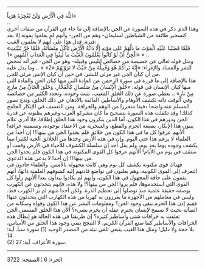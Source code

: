 ------------------------------------------------------------------------

اللَّهَ فِي الْأَرْضِ وَلَنْ نُعْجِزَهُ هَرَباً»  
..  
وهذا الذي ذكر في هذه السورة عن الجن بالإضافة إلى ما جاء في القرآن من
صفات أخرى كتسخير طائفة من الشياطين لسليمان- وهم من الجن- وأنهم لم يعلموا
بموته إلا بعد فترة، فدل هذا على أنهم لا يعلمون الغيب:  
«فَلَمَّا قَضَيْنا عَلَيْهِ الْمَوْتَ ما دَلَّهُمْ عَلى مَوْتِهِ إِلَّا دَابَّةُ الْأَرْضِ تَأْكُلُ مِنْسَأَتَهُ، فَلَمَّا
خَرَّ تَبَيَّنَتِ الْجِنُّ أَنْ لَوْ كانُوا يَعْلَمُونَ الْغَيْبَ ما لَبِثُوا فِي الْعَذابِ الْمُهِينِ «1» »
..  
ومثل قوله تعالى عن خصيصة من خصائص إبليس وقبيله- وهو من الجن- غير أنه
تمحض للشر والفساد والإغراء: «إِنَّهُ يَراكُمْ هُوَ وَقَبِيلُهُ مِنْ حَيْثُ لا تَرَوْنَهُمْ «2» »
.. وما يدل عليه من أن كيان الجن غير مرئي للبشر، في حين أن كيان الإنس
مرئي للجن.  
هذا بالإضافة إلى ما قرره في سورة الرحمن عن المادة التي منها كيان الجن
والمادة التي منها كيان الإنسان في قوله: «خَلَقَ الْإِنْسانَ مِنْ صَلْصالٍ كَالْفَخَّارِ،
وَخَلَقَ الْجَانَّ مِنْ مارِجٍ مِنْ نارٍ» .. يعطي صورة عن ذلك الخلق المغيب، تثبت وجوده،
وتحدد الكثير من خصائصه وفي الوقت ذاته تكشف الأوهام والأساطير، العالقة
بالأذهان عن ذلك الخلق، وتدع تصور المسلم عنه واضحا دقيقا متحررا من الوهم
والخرافة، ومن التعسف في الإنكار الجامح كذلك! وقد تكفلت هذه السورة بتصحيح
ما كان مشركو العرب وغيرهم يظنونه عن قدرة الجن ودورهم في هذا الكون. أما
الذين ينكرون وجود هذا الخلق إطلاقا، فلا أدري علام يبنون هذا الإنكار،
بصيغة الجزم والقطع، والسخرية من الاعتقاد بوجوده، وتسميته خرافة! ألأنهم
عرفوا كل ما في هذا الكون من خلائق فلم يجدوا الجن من بينها؟! إن أحدا من
العلماء لا يزعم هذا حتى اليوم. وإن في هذه الأرض وحدها من الخلائق الحية
لكثيرا مما يكشف وجوده يوما بعد يوم، ولم يقل أحد إن سلسلة الكشوف للأحياء
في الأرض وقفت أو ستقف في يوم من الأيام! ألأنهم عرفوا كل القوى المكنونة
في هذا الكون فلم يجدوا الجن من بينها؟! إن أحدا لا يدعي هذه الدعوى.  
فهناك قوى مكنونة تكشف كل يوم وهي كانت مجهولة بالأمس. والعلماء جادون في
التعرف إلى القوى الكونية، وهم يعلنون في تواضع قادتهم إليه كشوفهم العلمية
ذاتها، أنهم يقفون على حافة المجهول في هذا الكون، وأنهم لم يكادوا يبدأون
بعد! ألأنهم رأوا كل القوى التي استخدموها، فلم يروا الجن من بينها؟! ولا
هذه. فإنهم يتحدثون عن الكهرب بوصفه حقيقة علمية منذ توصلوا إلى تحطيم
الذرة. ولكن أحدا منهم لم ير الكهرب قط. وليس في معاملهم من الأجهزة ما
يفرزون به كهربا من هذه الكهارب التي يتحدثون عنها! ففيم إذن هذا الجزم
بنفي وجود الجن؟ ومعلومات البشر عن هذا الكون وقواه وسكانه من الضآلة بحيث
لا تسمح لإنسان يحترم عقله أن يجزم بشيء؟ ألأن هذا الخلق المسمى الجن تعلقت
به خرافات شتى وأساطير كثيرة؟ إن طريقنا في هذه الحالة هو إبطال هذه
الخرافات والأساطير كما صنع القرآن الكريم، لا التبجح بنفي وجود هذا الخلق
من الأساس، بلا حجة ولا دليل! ومثل هذا الغيب ينبغي تلقي نبئه من المصدر
الوحيد (1) سورة سبأ. آية: 14.  
(2) سورة الأعراف. آية: 27.

------------------------------------------------------------------------

الجزء: 6 ¦ الصفحة: 3722
